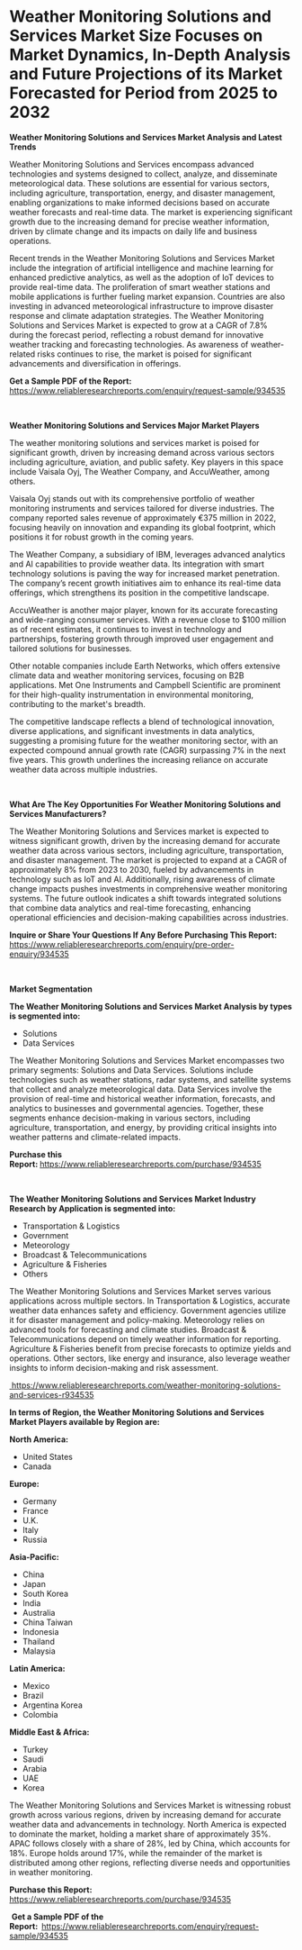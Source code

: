 <p><h1>Weather Monitoring Solutions and Services Market Size Focuses on Market Dynamics, In-Depth Analysis and Future Projections of its Market Forecasted for Period from 2025 to 2032</h1></p><p><strong>Weather Monitoring Solutions and Services Market Analysis and Latest Trends</strong></p>
<p><p>Weather Monitoring Solutions and Services encompass advanced technologies and systems designed to collect, analyze, and disseminate meteorological data. These solutions are essential for various sectors, including agriculture, transportation, energy, and disaster management, enabling organizations to make informed decisions based on accurate weather forecasts and real-time data. The market is experiencing significant growth due to the increasing demand for precise weather information, driven by climate change and its impacts on daily life and business operations.</p><p>Recent trends in the Weather Monitoring Solutions and Services Market include the integration of artificial intelligence and machine learning for enhanced predictive analytics, as well as the adoption of IoT devices to provide real-time data. The proliferation of smart weather stations and mobile applications is further fueling market expansion. Countries are also investing in advanced meteorological infrastructure to improve disaster response and climate adaptation strategies. The Weather Monitoring Solutions and Services Market is expected to grow at a CAGR of 7.8% during the forecast period, reflecting a robust demand for innovative weather tracking and forecasting technologies. As awareness of weather-related risks continues to rise, the market is poised for significant advancements and diversification in offerings.</p></p>
<p><strong>Get a Sample PDF of the Report:&nbsp;</strong> <a href="https://www.reliableresearchreports.com/enquiry/request-sample/934535?utm_campaign=114&utm_medium=2&utm_source=Github&utm_content=ia&utm_term=18042025&utm_id=weather-monitoring-solutions-and-services">https://www.reliableresearchreports.com/enquiry/request-sample/934535</a></p>
<p>&nbsp;</p>
<p><strong>Weather Monitoring Solutions and Services Major Market Players</strong></p>
<p><p>The weather monitoring solutions and services market is poised for significant growth, driven by increasing demand across various sectors including agriculture, aviation, and public safety. Key players in this space include Vaisala Oyj, The Weather Company, and AccuWeather, among others.</p><p>Vaisala Oyj stands out with its comprehensive portfolio of weather monitoring instruments and services tailored for diverse industries. The company reported sales revenue of approximately €375 million in 2022, focusing heavily on innovation and expanding its global footprint, which positions it for robust growth in the coming years.</p><p>The Weather Company, a subsidiary of IBM, leverages advanced analytics and AI capabilities to provide weather data. Its integration with smart technology solutions is paving the way for increased market penetration. The company’s recent growth initiatives aim to enhance its real-time data offerings, which strengthens its position in the competitive landscape.</p><p>AccuWeather is another major player, known for its accurate forecasting and wide-ranging consumer services. With a revenue close to $100 million as of recent estimates, it continues to invest in technology and partnerships, fostering growth through improved user engagement and tailored solutions for businesses.</p><p>Other notable companies include Earth Networks, which offers extensive climate data and weather monitoring services, focusing on B2B applications. Met One Instruments and Campbell Scientific are prominent for their high-quality instrumentation in environmental monitoring, contributing to the market's breadth.</p><p>The competitive landscape reflects a blend of technological innovation, diverse applications, and significant investments in data analytics, suggesting a promising future for the weather monitoring sector, with an expected compound annual growth rate (CAGR) surpassing 7% in the next five years. This growth underlines the increasing reliance on accurate weather data across multiple industries.</p></p>
<p>&nbsp;</p>
<p><strong>What Are The Key Opportunities For Weather Monitoring Solutions and Services Manufacturers?</strong></p>
<p><p>The Weather Monitoring Solutions and Services market is expected to witness significant growth, driven by the increasing demand for accurate weather data across various sectors, including agriculture, transportation, and disaster management. The market is projected to expand at a CAGR of approximately 8% from 2023 to 2030, fueled by advancements in technology such as IoT and AI. Additionally, rising awareness of climate change impacts pushes investments in comprehensive weather monitoring systems. The future outlook indicates a shift towards integrated solutions that combine data analytics and real-time forecasting, enhancing operational efficiencies and decision-making capabilities across industries.</p></p>
<p><strong>Inquire or Share Your Questions If Any Before Purchasing This Report:</strong> <a href="https://www.reliableresearchreports.com/enquiry/pre-order-enquiry/934535?utm_campaign=114&utm_medium=2&utm_source=Github&utm_content=ia&utm_term=18042025&utm_id=weather-monitoring-solutions-and-services">https://www.reliableresearchreports.com/enquiry/pre-order-enquiry/934535</a></p>
<p>&nbsp;</p>
<p><strong>Market Segmentation</strong></p>
<p><strong>The Weather Monitoring Solutions and Services Market Analysis by types is segmented into:</strong></p>
<p><ul><li>Solutions</li><li>Data Services</li></ul></p>
<p><p>The Weather Monitoring Solutions and Services Market encompasses two primary segments: Solutions and Data Services. Solutions include technologies such as weather stations, radar systems, and satellite systems that collect and analyze meteorological data. Data Services involve the provision of real-time and historical weather information, forecasts, and analytics to businesses and governmental agencies. Together, these segments enhance decision-making in various sectors, including agriculture, transportation, and energy, by providing critical insights into weather patterns and climate-related impacts.</p></p>
<p><strong>Purchase this Report:&nbsp;</strong><a href="https://www.reliableresearchreports.com/purchase/934535?utm_campaign=114&utm_medium=2&utm_source=Github&utm_content=ia&utm_term=18042025&utm_id=weather-monitoring-solutions-and-services">https://www.reliableresearchreports.com/purchase/934535</a></p>
<p>&nbsp;</p>
<p><strong>The Weather Monitoring Solutions and Services Market Industry Research by Application is segmented into:</strong></p>
<p><ul><li>Transportation & Logistics</li><li>Government</li><li>Meteorology</li><li>Broadcast & Telecommunications</li><li>Agriculture & Fisheries</li><li>Others</li></ul></p>
<p><p>The Weather Monitoring Solutions and Services Market serves various applications across multiple sectors. In Transportation & Logistics, accurate weather data enhances safety and efficiency. Government agencies utilize it for disaster management and policy-making. Meteorology relies on advanced tools for forecasting and climate studies. Broadcast & Telecommunications depend on timely weather information for reporting. Agriculture & Fisheries benefit from precise forecasts to optimize yields and operations. Other sectors, like energy and insurance, also leverage weather insights to inform decision-making and risk assessment.</p></p>
<p><a href="https://www.reliableresearchreports.com/weather-monitoring-solutions-and-services-r934535?utm_campaign=114&utm_medium=2&utm_source=Github&utm_content=ia&utm_term=18042025&utm_id=weather-monitoring-solutions-and-services">&nbsp;https://www.reliableresearchreports.com/weather-monitoring-solutions-and-services-r934535</a></p>
<p><strong>In terms of Region, the Weather Monitoring Solutions and Services Market Players available by Region are:</strong></p>
<p>
    <p> <strong> North America: </strong>
        <ul>
            <li>United States</li>
            <li>Canada</li>
        </ul>
        </p> 
    <p> <strong> Europe: </strong>
        <ul>
            <li>Germany</li>
            <li>France</li>
            <li>U.K.</li>
            <li>Italy</li>
            <li>Russia</li>
        </ul>
        </p> 
    <p> <strong> Asia-Pacific: </strong>
        <ul>
            <li>China</li>
            <li>Japan</li>
            <li>South Korea</li>
            <li>India</li>
            <li>Australia</li>
            <li>China Taiwan</li>
            <li>Indonesia</li>
            <li>Thailand</li>
            <li>Malaysia</li>
        </ul>
        </p> 
    <p> <strong> Latin America: </strong>
        <ul>
            <li>Mexico</li>
            <li>Brazil</li>
            <li>Argentina Korea</li>
            <li>Colombia</li>
        </ul>
        </p> 
    <p> <strong> Middle East & Africa: </strong>
        <ul>
            <li>Turkey</li>
            <li>Saudi</li>
            <li>Arabia</li>
            <li>UAE</li>
            <li>Korea</li>
        </ul>
    </p>
    </p>
<p><p>The Weather Monitoring Solutions and Services Market is witnessing robust growth across various regions, driven by increasing demand for accurate weather data and advancements in technology. North America is expected to dominate the market, holding a market share of approximately 35%. APAC follows closely with a share of 28%, led by China, which accounts for 18%. Europe holds around 17%, while the remainder of the market is distributed among other regions, reflecting diverse needs and opportunities in weather monitoring.</p></p>
<p><strong>Purchase this Report: </strong><a href="https://www.reliableresearchreports.com/purchase/934535?utm_campaign=114&utm_medium=2&utm_source=Github&utm_content=ia&utm_term=18042025&utm_id=weather-monitoring-solutions-and-services">https://www.reliableresearchreports.com/purchase/934535</a></p>
<p>&nbsp;<strong>Get a Sample PDF of the Report:&nbsp;&nbsp;</strong><a href="https://www.reliableresearchreports.com/enquiry/request-sample/934535?utm_campaign=114&utm_medium=2&utm_source=Github&utm_content=ia&utm_term=18042025&utm_id=weather-monitoring-solutions-and-services">https://www.reliableresearchreports.com/enquiry/request-sample/934535</a></p>
<p><strong></strong></p>
<p><p></p><p></p><p></p></p>